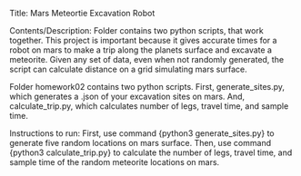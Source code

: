 Title: Mars Meteortie Excavation Robot

Contents/Description:
Folder contains two python scripts, that work together. This project is important because it gives accurate times for a robot on mars to make a trip along the planets surface and excavate a meteorite. Given any set of data, even when not randomly generated, the script can calculate distance on a grid simulating mars surface.

Folder homework02 contains two python scripts. First, generate_sites.py, which generates a .json of your excavation sites on mars. And, calculate_trip.py, which calculates number of legs, travel time, and sample time.

Instructions to run:
First, use command {python3 generate_sites.py} to generate five random locations on mars surface. Then, use command {python3 calculate_trip.py} to calculate the number of legs, travel time, and sample time of the random meteorite locations on mars.
